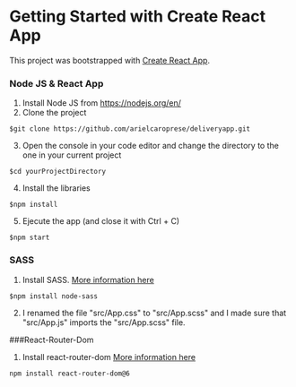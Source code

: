 # Getting Started with Create React App

This project was bootstrapped with [Create React App](https://github.com/facebook/create-react-app).

### Node JS & React App

1. Install Node JS from https://nodejs.org/en/
2. Clone the project
```
$git clone https://github.com/arielcaroprese/deliveryapp.git
```
3. Open the console in your code editor and change the directory to the one in your current project
```
$cd yourProjectDirectory
```
4. Install the libraries
```
$npm install
```
5. Ejecute the app (and close it with Ctrl + C)
```
$npm start
```

### SASS

1. Install SASS. [More information here](https://create-react-app.dev/docs/adding-a-sass-stylesheet/)
```
$npm install node-sass
```
2. I renamed the file "src/App.css" to "src/App.scss" and I made sure that "src/App.js" imports the "src/App.scss" file. 

###React-Router-Dom

1. Install react-router-dom [More information here](https://reactrouter.com/docs/en/v6/getting-started/overview)
```
npm install react-router-dom@6
```